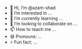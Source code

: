 - 👋 Hi, I’m @azam-shad
- 👀 I’m interested in ...
- 🌱 I’m currently learning ...
- 💞️ I’m looking to collaborate on ...
- 📫 How to reach me ...
- 😄 Pronouns: ...
- ⚡ Fun fact: ...

<!---
azam-shad/azam-shad is a ✨ special ✨ repository because its `README.md` (this file) appears on your GitHub profile.
You can click the Preview link to take a look at your changes.
--->
